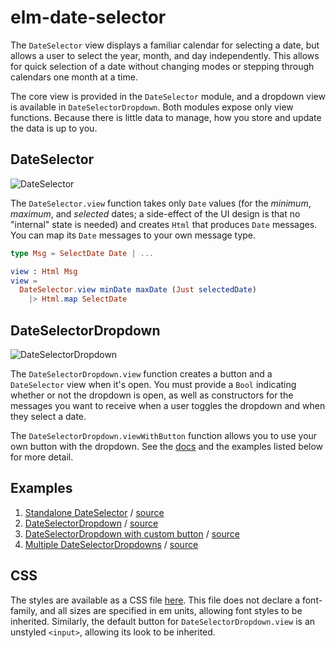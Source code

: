 # elm-date-selector

The `DateSelector` view displays a familiar calendar for selecting a date, but allows a user to select the year, month, and day independently. This allows for quick selection of a date without changing modes or stepping through calendars one month at a time.

The core view is provided in the `DateSelector` module, and a dropdown view is available in `DateSelectorDropdown`. Both modules expose only view functions. Because there is little data to manage, how you store and update the data is up to you.

## DateSelector

![DateSelector](http://justinmimbs.com/etcetera/date-selector.png)

The `DateSelector.view` function takes only `Date` values (for the _minimum_, _maximum_, and _selected_ dates; a side-effect of the UI design is that no "internal" state is needed) and creates `Html` that produces `Date` messages. You can map its `Date` messages to your own message type.

```elm
type Msg = SelectDate Date | ...

view : Html Msg
view =
  DateSelector.view minDate maxDate (Just selectedDate)
    |> Html.map SelectDate
```

## DateSelectorDropdown

![DateSelectorDropdown](http://justinmimbs.com/etcetera/date-selector-dropdown.png)

The `DateSelectorDropdown.view` function creates a button and a `DateSelector` view when it's open. You must provide a `Bool` indicating whether or not the dropdown is open, as well as constructors for the messages you want to receive when a user toggles the dropdown and when they select a date.

The `DateSelectorDropdown.viewWithButton` function allows you to use your own button with the dropdown. See the [docs](http://package.elm-lang.org/packages/justinmimbs/elm-date-selector/latest/DateSelectorDropdown) and the examples listed below for more detail.

## Examples

  1. [Standalone DateSelector](https://justinmimbs.github.io/elm-date-selector/1-standalone.html) / [source](https://github.com/justinmimbs/elm-date-selector/blob/master/examples/1-standalone.elm)
  2. [DateSelectorDropdown](https://justinmimbs.github.io/elm-date-selector/2-dropdown.html) / [source](https://github.com/justinmimbs/elm-date-selector/blob/master/examples/2-dropdown.elm)
  3. [DateSelectorDropdown with custom button](https://justinmimbs.github.io/elm-date-selector/3-custom-button.html) / [source](https://github.com/justinmimbs/elm-date-selector/blob/master/examples/3-custom-button.elm)
  4. [Multiple DateSelectorDropdowns](https://justinmimbs.github.io/elm-date-selector/4-multiple-dropdowns.html) / [source](https://github.com/justinmimbs/elm-date-selector/blob/master/examples/4-multiple-dropdowns.elm)

## CSS

The styles are available as a CSS file [here](https://github.com/justinmimbs/elm-date-selector/blob/master/examples/date-selector.css). This file does not declare a font-family, and all sizes are specified in em units, allowing font styles to be inherited. Similarly, the default button for `DateSelectorDropdown.view` is an unstyled `<input>`, allowing its look to be inherited.
